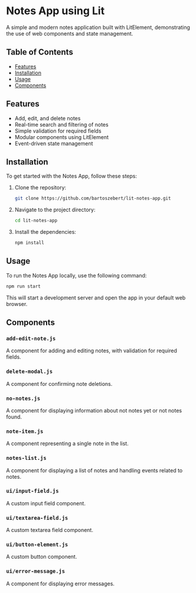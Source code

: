 # Notes App using Lit

A simple and modern notes application built with LitElement, demonstrating the use of web components and state management.

## Table of Contents

- [Features](#features)
- [Installation](#installation)
- [Usage](#usage)
- [Components](#components)

## Features

- Add, edit, and delete notes
- Real-time search and filtering of notes
- Simple validation for required fields
- Modular components using LitElement
- Event-driven state management

## Installation

To get started with the Notes App, follow these steps:

1. Clone the repository:
   ```sh
   git clone https://github.com/bartoszebert/lit-notes-app.git
   ```
2. Navigate to the project directory:
   ```sh
   cd lit-notes-app
   ```
3. Install the dependencies:
   ```sh
   npm install
   ```

## Usage

To run the Notes App locally, use the following command:
```sh
npm run start
```
This will start a development server and open the app in your default web browser.

## Components

### `add-edit-note.js`
A component for adding and editing notes, with validation for required fields.

### `delete-modal.js`
A component for confirming note deletions.

### `no-notes.js`
A component for displaying information about not notes yet or not notes found.

### `note-item.js`
A component representing a single note in the list.

### `notes-list.js`
A component for displaying a list of notes and handling events related to notes.

### `ui/input-field.js`
A custom input field component.

### `ui/textarea-field.js`
A custom textarea field component.

### `ui/button-element.js`
A custom button component.

### `ui/error-message.js`
A component for displaying error messages.
